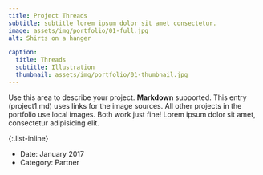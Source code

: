 ```yaml
---
title: Project Threads
subtitle: subtitle lorem ipsum dolor sit amet consectetur.
image: assets/img/portfolio/01-full.jpg
alt: Shirts on a hanger

caption:
  title: Threads
  subtitle: Illustration
  thumbnail: assets/img/portfolio/01-thumbnail.jpg
---
```

Use this area to describe your project. **Markdown** supported. This entry (project1.md) uses links for the image sources. All other projects in the portfolio use local images. Both work just fine! Lorem ipsum dolor sit amet, consectetur adipisicing elit. 

{:.list-inline}
- Date: January 2017
- Category: Partner
